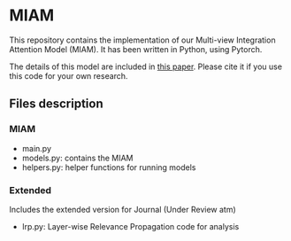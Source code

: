 # MIAM
This repository contains the implementation of our Multi-view Integration Attention Model (MIAM). It has been written in Python, using Pytorch.

The details of this model are included in [this paper](http://arxiv.org/abs/2101.09986). Please cite it if you use this code for your own research.

## Files description
### MIAM
  * main.py
  * models.py: contains the MIAM
  * helpers.py: helper functions for running models
### Extended
  Includes the extended version for Journal (Under Review atm)
  * lrp.py: Layer-wise Relevance Propagation code for analysis
